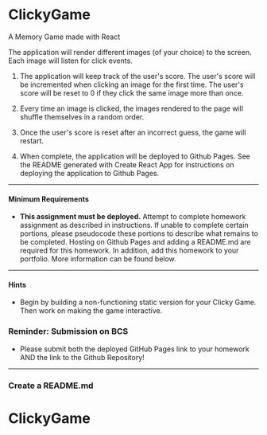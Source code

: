 # ClickyGame

A Memory Game made with React

The application will render different images (of your choice) to the screen. Each image will listen for click events.

1. The application will keep track of the user's score. The user's score will be incremented when clicking an image for the first time. The user's score will be reset to 0 if they click the same image more than once.

2. Every time an image is clicked, the images rendered to the page will shuffle themselves in a random order.

3. Once the user's score is reset after an incorrect guess, the game will restart.

4. When complete, the application will be deployed to Github Pages. See the README generated with Create React App for instructions on deploying the application to Github Pages.

---

#### Minimum Requirements

- **This assignment must be deployed.** Attempt to complete homework assignment as described in instructions. If unable to complete certain portions, please pseudocode these portions to describe what remains to be completed. Hosting on Github Pages and adding a README.md are required for this homework. In addition, add this homework to your portfolio. More information can be found below.

---

#### Hints

- Begin by building a non-functioning static version for your Clicky Game. Then work on making the game interactive.

### Reminder: Submission on BCS

- Please submit both the deployed GitHub Pages link to your homework AND the link to the Github Repository!

---

### Create a README.md
# ClickyGame
